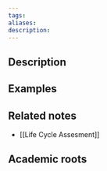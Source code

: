 ```yaml
---
tags: 
aliases: 
description:
---
```


## Description


## Examples 


## Related notes 
- [[Life Cycle Assesment]]

## Academic roots

